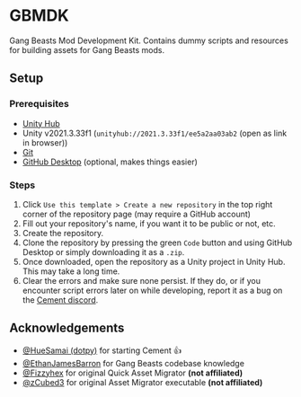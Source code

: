 # GBMDK
Gang Beasts Mod Development Kit. Contains dummy scripts and resources for building assets for Gang Beasts mods.

## Setup

### Prerequisites
- [Unity Hub](https://unity.com/download)
- Unity v2021.3.33f1 (``unityhub://2021.3.33f1/ee5a2aa03ab2`` (open as link in browser))
- [Git](https://git-scm.com/downloads)
- [GitHub Desktop](https://desktop.github.com/download/) (optional, makes things easier)

### Steps
1. Click `Use this template > Create a new repository` in the top right corner of the repository page (may require a GitHub account)
2. Fill out your repository's name, if you want it to be public or not, etc.
3. Create the repository.
4. Clone the repository by pressing the green `Code` button and using GitHub Desktop or simply downloading it as a `.zip`.
5. Once downloaded, open the repository as a Unity project in Unity Hub. This may take a long time.
6. Clear the errors and make sure none persist. If they do, or if you encounter script errors later on while developing, report it as a bug on the [Cement discord](https://discord.gg/fCwXc5k43w). 

## Acknowledgements

- [@HueSamai (dotpy)](https://github.com/HueSamai) for starting Cement 👍
- [@EthanJamesBarron](https://github.com/EthanJamesBarron) for Gang Beasts codebase knowledge
- [@Fizzyhex](https://github.com/Fizzyhex) for original Quick Asset Migrator **(not affiliated)**
- [@zCubed3](https://github.com/zCubed3) for original Asset Migrator executable **(not affiliated)**
